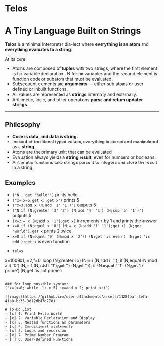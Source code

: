 # Telos
# A Tiny Language Built on Strings

**Telos** is a minimal interpreter dia-lect where **everything is an atom** and **everything evaluates to a string**.

At its core:
- Atoms are composed of **tuples** with two strings, where the first element is for variable declaration , N for no variables
and the second element is function code or subatom that must be evaluated.
- Subsequent elements are **arguments** — either sub atoms or user defined or inbuilt functions.
- All values are represented as **strings** internally and externally.
- Arithmetic, logic, and other operations **parse and return updated strings**.

---

## Philosophy
- **Code is data, and data is string.**
- Instead of traditional typed values, everything is stored and manipulated as a **string**.
- Atoms are the primary unit: that can be evaluated
- Evaluation always yields a **string result**, even for numbers or booleans.
- Airthmetic functions take strings parse it to integers and store the result in a string

## Examples
- ``("N ; get 'hello'")`` prints hello.
- ``("x=(x=5;get x);get x")`` prints 5
- ``("x=3;add x (N;add '1' '1')")`` outputs 5
- ``("N;if (N;greater '3' '2') (N;add '4' '1') (N;sub '5' '1')") ``outputs 5
- ``(x=2;= x (N;add x '1');get x)`` increments x by 1 and prints the answer
- ``x=0;if (N;equal x '0') (N;= x (N;add '1' '1');get x) (N;get 'world');get x`` prints 2 twice
- ``x=0;if (N;equal '0' (N;mod x '2')) (N;get 'is even') (N;get 'is odd');get x`` is even function
- ```
  telos
x=100901,i=2,f=0;
loop (N;greater i x) (N;= i (N;add i '1');
if (N;equal (N;mod x i) '0') 
(N;= f (N;add f '1');get '') (N;get ''));
if (N;equal f '1') (N;get 'is prime') (N;get 'is not prime')

  ```

### for loop possible syntax:
  ("x=(x=0; while (lt x 5) (x=add x 1; print x))")

![image](https://github.com/user-attachments/assets/1128fbaf-3e7a-41a0-bc35-3d12dbd7d778)

# To-Do List
- [x] 1. Print Hello World
- [x] 2. Variable Declaration and Display
- [x] 3. Nested functions as parameters
- [x] 4. Conditional statements
- [x] 5. Loops and recursion
- [x] 7. Prime Number Program
- [ ] 6. User-Defined Functions


